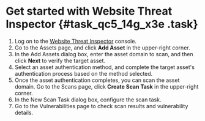 # Get started with Website Threat Inspector {#task_qc5_14g_x3e .task}

1.  Log on to the [Website Threat Inspector](https://partners-intl.console.aliyun.com/#/avds) console. 
2.   Go to the Assets page, and click **Add Asset** in the upper-right corner. 
3.   In the Add Assets dialog box, enter the asset domain to scan, and then click **Next** to verify the target asset. 
4.   Select an asset authentication method, and complete the target asset's authentication process based on the method selected. 
5.   Once the asset authentication completes, you can scan the asset domain. Go to the Scans page, click **Create Scan Task** in the upper-right corner. 
6.   In the New Scan Task dialog box, configure the scan task. 
7.   Go to the Vulnerabilities page to check scan results and vulnerability details. 


